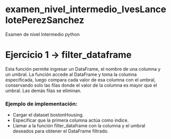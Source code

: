 # examen_nivel_intermedio_IvesLancelotePerezSanchez
Examen de nivel Intermedio python

# Ejercicio 1 -> filter_dataframe
Esta función permite ingresar un DataFrame, el nombre de una columna y un umbral. La función accede al DataFrame y toma la columna especificada, luego compara cada valor de esa columna con el umbral, conservando solo las filas donde el valor de la columna es mayor que el umbral. Las demás filas se eliminan.

### Ejemplo de implementación:
- Cargar el dataset bostonHousing.
- Especificar que la primera columna actúa como índice.
- Llamar a la función filter_dataframe con la columna y el umbral deseados para obtener el DataFrame filtrado.

